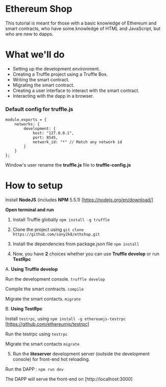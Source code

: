 # Ethereum Shop

This tutorial is meant for those with a basic knowledge of Ethereum and smart contracts, who have some knowledge of HTML and JavaScript, but who are new to dapps.

# What we'll do

- Setting up the development environment.
- Creating a Truffle project using a Truffle Box.
- Writing the smart contract.
- Migrating the smart contract.
- Creating a user interface to interact with the smart contract.
- Interacting with the dapp in a browser.

### Default config for truffle.js

```
module.exports = {
    networks: {
        development: {
            host: "127.0.0.1",
            port: 8545,
            network_id: "*" // Match any network id
        }
    }
};
```
Window's user rename the **truffle.js** file to **truffle-config.js**

# How to setup

Install **NodeJS** (includes **NPM** 5.5.1) [https://nodejs.org/en/download/]

**Open terminal and run** 

1. Install Truffle globally ``npm install -g truffle``

2. Clone the project using ``git clone https://github.com/sany2k8/ethshop.git``

3. Install the dependencies from package.json file ``npm install`` 

4. Now, you have **2** choices whether you can use **Truffle develop** or run **TestRpc**

 A. **Using Truffle develop**

 Run the development console. `truffle develop`

 Compile the smart contracts. ``compile``
 
 Migrate the smart contacts. ``migrate``

 B. **Using TestRpc**

 Install ``testrpc``, using ``npm install -g ethereumjs-testrpc`` [https://github.com/ethereumjs/testrpc]

 Run the testrpc using ``testrpc``

 Migrate the smart contacts ``migrate``

5. Run the **liteserver** development server (outside the development console) for front-end hot reloading.

 Run the DAPP : ``npm run dev``

The DAPP will serve the front-end on [http://localhost:3000]